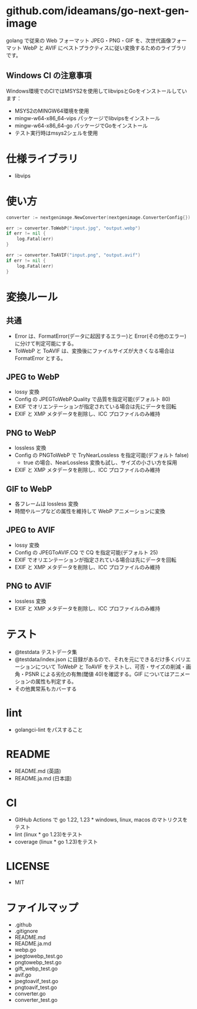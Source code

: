 # github.com/ideamans/go-next-gen-image

golang で従来の Web フォーマット JPEG・PNG・GIF を、次世代画像フォーマット WebP と AVIF にベストプラクティスに従い変換するためのライブラリです。

## Windows CI の注意事項

Windows環境でのCIではMSYS2を使用してlibvipsとGoをインストールしています：
- MSYS2のMINGW64環境を使用
- mingw-w64-x86_64-vips パッケージでlibvipsをインストール
- mingw-w64-x86_64-go パッケージでGoをインストール
- テスト実行時はmsys2シェルを使用

# 仕様ライブラリ

- libvips

# 使い方

```go
converter := nextgenimage.NewConverter(nextgenimage.ConverterConfig{})

err := converter.ToWebP("input.jpg", "output.webp")
if err != nil {
    log.Fatal(err)
}

err := converter.ToAVIF("input.png", "output.avif")
if err != nil {
    log.Fatal(err)
}
```

# 変換ルール

## 共通

- Error は、FormatError(データに起因するエラー)と Error(その他のエラー)に分けて判定可能にする。
- ToWebP と ToAVIF は、変換後にファイルサイズが大きくなる場合は FormatError とする。

## JPEG to WebP

- lossy 変換
- Config の JPEGToWebP.Quality で品質を指定可能(デフォルト 80)
- EXIF でオリエンテーションが指定されている場合は先にデータを回転
- EXIF と XMP メタデータを削除し、ICC プロファイルのみ維持

## PNG to WebP

- lossless 変換
- Config の PNGToWebP で TryNearLossless を指定可能(デフォルト false)
  - true の場合、NearLossless 変換も試し、サイズの小さい方を採用
- EXIF と XMP メタデータを削除し、ICC プロファイルのみ維持

## GIF to WebP

- 各フレームは lossless 変換
- 時間やループなどの属性を維持して WebP アニメーションに変換

## JPEG to AVIF

- lossy 変換
- Config の JPEGToAVIF.CQ で CQ を指定可能(デフォルト 25)
- EXIF でオリエンテーションが指定されている場合は先にデータを回転
- EXIF と XMP メタデータを削除し、ICC プロファイルのみ維持

## PNG to AVIF

- lossless 変換
- EXIF と XMP メタデータを削除し、ICC プロファイルのみ維持

# テスト

- @testdata テストデータ集
- @testdata/index.json に目録があるので、それを元にできるだけ多くバリエーションについて ToWebP と ToAVIF をテストし、可否・サイズの削減・画角・PSNR による劣化の有無(閾値 40)を確認する。GIF についてはアニメーションの属性も判定する。
- その他異常系もカバーする

# lint

- golangci-lint をパスすること

# README

- README.md (英語)
- README.ja.md (日本語)

# CI

- GitHub Actions で go 1.22, 1.23 \* windows, linux, macos のマトリクスをテスト
- lint (linux \* go 1.23)をテスト
- coverage (linux \* go 1.23)をテスト

# LICENSE

- MIT

# ファイルマップ

- .github
- .gitignore
- README.md
- README.ja.md
- webp.go
- jpegtowebp_test.go
- pngtowebp_test.go
- gift_webp_test.go
- avif.go
- jpegtoavif_test.go
- pngtoavif_test.go
- converter.go
- converter_test.go
